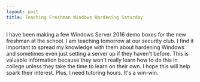 ```yaml
---
layout: post
title: Teaching Freshman Windows Hardening Saturday
---
```


I have been making a few Windows Server 2016 demo boxes for the new freshman at the school. I am teaching tomorrow at our security club. I find it important to spread my knowledge with them about hardening Windows and sometimes even just setting a server up if they haven't before. This is valuable information because they won't really learn how to do this in college unless they take the time to learn on their own. I hope this will help spark their interest. Plus, I need tutoring hours. It's a win-win.
